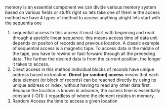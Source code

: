 memory is an essential component 
we can divide various memory system based on various fields or stuffs right so lets take one of them ie the access method we have 4 types of method to access anything alright lets start with the sequentia one 
1. sequential access
   In this access it must start with beginning and read through a speicifc linear sequence. this means access time of data unit depends on positon of records and previous location.
   A classic example of sequential access is a magnetic tape. To access data in the middle of the tape, you have to rewind or fast-forward through all the preceding data. The further the desired data is from the current position, the longer it takes to access.
2. Direct access
   in this method individual blocks of records have unique address based on location. **Direct (or random) access** means that each data element (or block of records) can be reached directly by using its unique address or index, without having to read any other data first. Because the location is known in advance, the access time is essentially constant (‑ O(1) ‑) regardless of where the element resides in memory.
3. Random Access
   the time to access a given location 